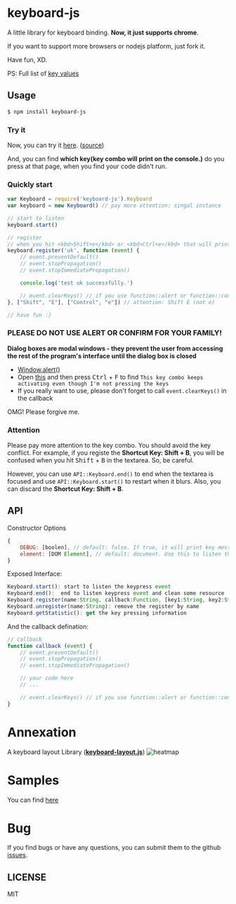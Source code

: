 # keyboard-js

A little library for keyboard binding.
**Now, it just supports chrome**.

If you want to support more browsers or nodejs platform, just fork it.

Have fun, XD.

PS: Full list of [key values](https://developer.mozilla.org/en-US/docs/Web/API/KeyboardEvent/key/Key_Values)

## Usage

```sh
$ npm install keyboard-js
```

### Try it
Now, you can try it [here](https://creamidea.github.io/keyboard-js/).
([source](https://github.com/creamidea/keyboard-js/tree/master/samples))

And, you can find **which key(key combo will print on the console.)** do you press at that page,
when you find your code didn't run.

### Quickly start
```js
var Keyboard = require('keyboard-js').Keyboard
var keyboard = new Keyboard() // pay more attention: singal instance

// start to listen
keyboard.start()

// register
// when you hit <kbd>Shift+e</kbd> or <kbd>Ctrl+e</kbd> that will print `> test uk successfully`.
keyboard.register('uk', function (event) {
    // event.preventDefault()
    // event.stopPropagation()
    // event.stopImmediatePropagation()

    console.log('test uk successfully.')

    // event.clearKeys() // if you use function::alert or function::confirm
}, ["Shift", "E"], ["Control", "e"]) // attention: Shift E (not e)

// have fun :)
```

### PLEASE DO NOT USE ALERT OR CONFIRM FOR YOUR FAMILY!
**Dialog boxes are modal windows - they prevent the user from accessing the rest of the program's interface until the dialog box is closed**
+ [Window.alert()](https://developer.mozilla.org/en-US/docs/Web/API/Window/alert)
+ Open [this](http://stackoverflow.com/a/12444641/1925954) and then press <kbd>Ctrl</kbd> + <kbd>F</kbd> to find `This key combo keeps activating even though I'm not pressing the keys`
+ If you really want to use, please don't forget to call `event.clearKeys()` in the callback

OMG! Please forgive me.

### Attention
Please pay more attention to the key combo.
You should avoid the key conflict.
For example, if you registe the **Shortcut Key: Shift + B**,
you will be confused when you hit <kbd>Shift</kbd> + <kbd>B</kbd> in the textarea.
So, be careful.

However, you can use `API::Keyboard.end()` to end when the textarea is focused
and use `API::Keyboard.start()` to restart when it blurs.
Also, you can discard the **Shortcut Key: Shift + B**.

## API
Constructor Options
```js
{
    DEBUG: [boolen], // default: false. If true, it will print key message on the console.
    element: [DOM Element], // default: document. Use this to listen the keydown or keyup.
}
```

Exposed Interface:
```js
Keyboard.start(): start to listen the keypress event
Keyboard.end():  end to listen keypress event and clean some resource
Keyboard.register(name:String, callback:Function, [key1:String, key2:String,...], ...): registe the keyboard binding
Keyboard.unregister(name:String): remove the register by name
Keyboard.getStatistic(): get the key pressing information
```

And the callback defination:
```js
// callback
function callback (event) {
    // event.preventDefault()
    // event.stopPropagation()
    // event.stopImmediatePropagation()

    // your code here
    // ...

    // event.clearKeys() // if you use function::alert or function::confirm
}
```

# Annexation
A keyboard layout Library ([**keyboard-layout.js**](./keyboard-layout.js))
![heatmap](https://cloud.githubusercontent.com/assets/1274730/18864828/acec53ae-84ca-11e6-998f-65d088c96f24.png)

# Samples
You can find [here](https://creamidea.github.io/keyboard-js/)

# Bug
If you find bugs or have any questions, you can submit them to the github [issues](https://github.com/creamidea/keyboard-js/issues).

## LICENSE
MIT
